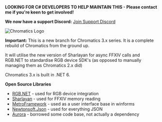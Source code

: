 **LOOKING FOR C# DEVELOPERS TO HELP MAINTAIN THIS - Please contact me if you're keen to get involved!**

**We now have a support Discord:** [Join Support Discord](https://discord.gg/sK47yFE)

![Chromatics Logo](http://thejourneynetwork.net/chromatics/chromatics_black_md.png)


**Important:** This is a new branch for Chromatics 3.x series. It is a complete rebuild of Chromatics from the ground up.

It will utilise the new version of Sharlayan for async FFXIV calls and RGB.NET to standardise RGB device SDK's (as opposed to manually managing them as Chromatics 2.x did)

Chromatics 3.x is built in .NET 6.


**Open Source Libraries**
* [RGB.NET](https://github.com/DarthAffe/RGB.NET) - used for RGB device integration
* [Sharlayan](https://github.com/FFXIVAPP/sharlayan) - used for FFXIV memory reading
* [MetroFramework](https://github.com/dennismagno/metroframework-modern-ui) - used as a user interface base in winforms
* [Newtonsoft.Json](https://github.com/JamesNK/Newtonsoft.Json) - used for everything JSON
* [Aurora](https://github.com/antonpup/Aurora) - borrowed some code base, not actually a dependency
